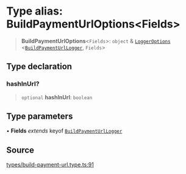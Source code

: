 # Type alias: BuildPaymentUrlOptions\<Fields\>

> **BuildPaymentUrlOptions**\<`Fields`\>: `object` & [`LoggerOptions`](LoggerOptions.md) \<[`BuildPaymentUrlLogger`](BuildPaymentUrlLogger.md), `Fields`\>

## Type declaration

### hashInUrl?

> `optional` **hashInUrl**: `boolean`

## Type parameters

• **Fields** *extends* keyof [`BuildPaymentUrlLogger`](BuildPaymentUrlLogger.md)

## Source

[types/build-payment-url.type.ts:91](https://github.com/lehuygiang28/vnpay/blob/ffb3f1a6e2e5cee6cec7ba4f806a92950f9f7872/src/types/build-payment-url.type.ts#L91)
